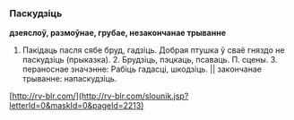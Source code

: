 ### Паскудзіць
**дзеяслоў, размоўнае, грубае, незакончанае трыванне**

1. Пакідаць пасля сябе бруд, гадзіць. Добрая птушка ў сваё гняздо не паскудзіць (прыказка). 2. Брудзіць, пэцкаць, псаваць. П. сцены. 3. пераноснае значэнне: Рабіць гадасці, шкодзіць. || закончанае трыванне: напаскудзіць.

<a rel="author">[http://rv-blr.com/](http://rv-blr.com/slounik.jsp?letterId=0&maskId=0&pageId=2213)</a>
